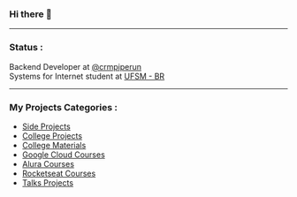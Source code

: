 ### Hi there 👋
___
### Status :
Backend Developer at [@crmpiperun](https://github.com/crmpiperun)  
Systems for Internet student at [UFSM - BR](https://www.ufsm.br/)

___
### My Projects Categories :
- [Side Projects](https://github.com/williamtrindade?tab=repositories&q=side-project&type=&language=&sort=)
- [College Projects](https://github.com/williamtrindade?tab=repositories&q=college-project-&type=&language=&sort=)
- [College Materials](https://github.com/williamtrindade?tab=repositories&q=csi-&type=&language=&sort=)
- [Google Cloud Courses](https://github.com/williamtrindade?tab=repositories&q=google-cloud-course&type=&language=&sort=)
- [Alura Courses](https://github.com/williamtrindade?tab=repositories&q=alura&type=&language=&sort=)
- [Rocketseat Courses](https://github.com/williamtrindade?tab=repositories&q=rocketseat&type=&language=&sort=)
- [Talks Projects](https://github.com/williamtrindade?tab=repositories&q=talk-&type=&language=&sort=)

